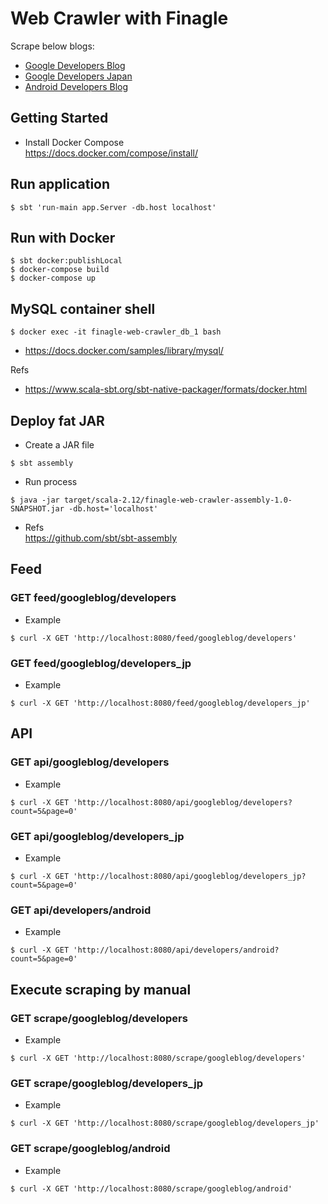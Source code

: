 # Web Crawler with Finagle
Scrape below blogs:
- [Google Developers Blog](https://developers.googleblog.com/)
- [Google Developers Japan](https://developers-jp.googleblog.com/)
- [Android Developers Blog](https://android-developers.googleblog.com/)

## Getting Started
* Install Docker Compose    
https://docs.docker.com/compose/install/

## Run application

```
$ sbt 'run-main app.Server -db.host localhost'
```

## Run with Docker

``` 
$ sbt docker:publishLocal
$ docker-compose build
$ docker-compose up
```

## MySQL container shell

```
$ docker exec -it finagle-web-crawler_db_1 bash
```

- https://docs.docker.com/samples/library/mysql/

Refs
- https://www.scala-sbt.org/sbt-native-packager/formats/docker.html

## Deploy fat JAR
* Create a JAR file

```
$ sbt assembly

```

* Run process

```
$ java -jar target/scala-2.12/finagle-web-crawler-assembly-1.0-SNAPSHOT.jar -db.host='localhost'
```

* Refs  
https://github.com/sbt/sbt-assembly

## Feed
### GET feed/googleblog/developers
* Example

```
$ curl -X GET 'http://localhost:8080/feed/googleblog/developers'
```

### GET feed/googleblog/developers_jp
* Example

```
$ curl -X GET 'http://localhost:8080/feed/googleblog/developers_jp'
```

## API
### GET api/googleblog/developers
* Example

```
$ curl -X GET 'http://localhost:8080/api/googleblog/developers?count=5&page=0'
```

### GET api/googleblog/developers_jp
* Example

```
$ curl -X GET 'http://localhost:8080/api/googleblog/developers_jp?count=5&page=0'
```

### GET api/developers/android
* Example

```
$ curl -X GET 'http://localhost:8080/api/developers/android?count=5&page=0'
```
## Execute scraping by manual
### GET scrape/googleblog/developers
* Example

```
$ curl -X GET 'http://localhost:8080/scrape/googleblog/developers'
```

### GET scrape/googleblog/developers_jp
* Example

```
$ curl -X GET 'http://localhost:8080/scrape/googleblog/developers_jp'
```

### GET scrape/googleblog/android
* Example

```
$ curl -X GET 'http://localhost:8080/scrape/googleblog/android'
```
